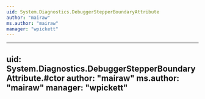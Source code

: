```yaml
---
uid: System.Diagnostics.DebuggerStepperBoundaryAttribute
author: "mairaw"
ms.author: "mairaw"
manager: "wpickett"
---
```


---
uid: System.Diagnostics.DebuggerStepperBoundaryAttribute.#ctor
author: "mairaw"
ms.author: "mairaw"
manager: "wpickett"
---
